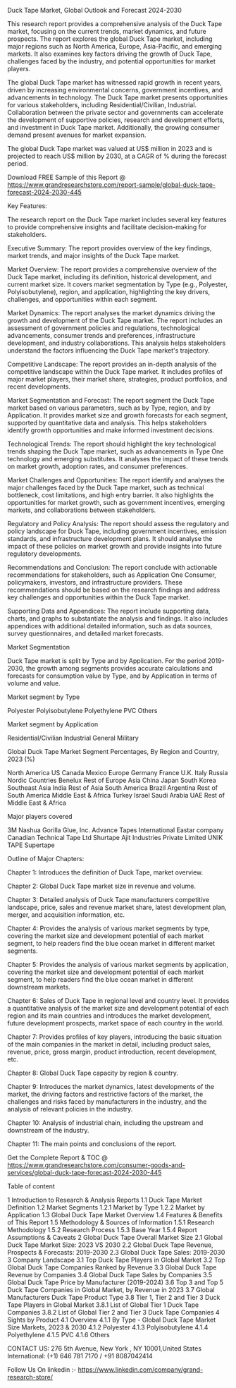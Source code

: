 Duck Tape Market, Global Outlook and Forecast 2024-2030

This research report provides a comprehensive analysis of the Duck Tape market, focusing on the current trends, market dynamics, and future prospects. The report explores the global Duck Tape market, including major regions such as North America, Europe, Asia-Pacific, and emerging markets. It also examines key factors driving the growth of Duck Tape, challenges faced by the industry, and potential opportunities for market players.

The global Duck Tape market has witnessed rapid growth in recent years, driven by increasing environmental concerns, government incentives, and advancements in technology. The Duck Tape market presents opportunities for various stakeholders, including Residential/Civilian, Industrial. Collaboration between the private sector and governments can accelerate the development of supportive policies, research and development efforts, and investment in Duck Tape market. Additionally, the growing consumer demand present avenues for market expansion.

The global Duck Tape market was valued at US$ million in 2023 and is projected to reach US$ million by 2030, at a CAGR of % during the forecast period.

Download FREE Sample of this Report @ https://www.grandresearchstore.com/report-sample/global-duck-tape-forecast-2024-2030-445


Key Features:

The research report on the Duck Tape market includes several key features to provide comprehensive insights and facilitate decision-making for stakeholders.

Executive Summary: The report provides overview of the key findings, market trends, and major insights of the Duck Tape market.

Market Overview: The report provides a comprehensive overview of the Duck Tape market, including its definition, historical development, and current market size. It covers market segmentation by Type (e.g., Polyester, Polyisobutylene), region, and application, highlighting the key drivers, challenges, and opportunities within each segment.

Market Dynamics: The report analyses the market dynamics driving the growth and development of the Duck Tape market. The report includes an assessment of government policies and regulations, technological advancements, consumer trends and preferences, infrastructure development, and industry collaborations. This analysis helps stakeholders understand the factors influencing the Duck Tape market's trajectory.

Competitive Landscape: The report provides an in-depth analysis of the competitive landscape within the Duck Tape market. It includes profiles of major market players, their market share, strategies, product portfolios, and recent developments.

Market Segmentation and Forecast: The report segment the Duck Tape market based on various parameters, such as by Type, region, and by Application. It provides market size and growth forecasts for each segment, supported by quantitative data and analysis. This helps stakeholders identify growth opportunities and make informed investment decisions.

Technological Trends: The report should highlight the key technological trends shaping the Duck Tape market, such as advancements in Type One technology and emerging substitutes. It analyses the impact of these trends on market growth, adoption rates, and consumer preferences.

Market Challenges and Opportunities: The report identify and analyses the major challenges faced by the Duck Tape market, such as technical bottleneck, cost limitations, and high entry barrier. It also highlights the opportunities for market growth, such as government incentives, emerging markets, and collaborations between stakeholders.

Regulatory and Policy Analysis: The report should assess the regulatory and policy landscape for Duck Tape, including government incentives, emission standards, and infrastructure development plans. It should analyse the impact of these policies on market growth and provide insights into future regulatory developments.

Recommendations and Conclusion: The report conclude with actionable recommendations for stakeholders, such as Application One Consumer, policymakers, investors, and infrastructure providers. These recommendations should be based on the research findings and address key challenges and opportunities within the Duck Tape market.

Supporting Data and Appendices: The report include supporting data, charts, and graphs to substantiate the analysis and findings. It also includes appendices with additional detailed information, such as data sources, survey questionnaires, and detailed market forecasts.

Market Segmentation

Duck Tape market is split by Type and by Application. For the period 2019-2030, the growth among segments provides accurate calculations and forecasts for consumption value by Type, and by Application in terms of volume and value.



Market segment by Type



Polyester
Polyisobutylene
Polyethylene
PVC
Others


Market segment by Application



Residential/Civilian
Industrial
General Military


Global Duck Tape Market Segment Percentages, By Region and Country, 2023 (%)



North America
US
Canada
Mexico
Europe
Germany
France
U.K.
Italy
Russia
Nordic Countries
Benelux
Rest of Europe
Asia
China
Japan
South Korea
Southeast Asia
India
Rest of Asia
South America
Brazil
Argentina
Rest of South America
Middle East & Africa
Turkey
Israel
Saudi Arabia
UAE
Rest of Middle East & Africa


Major players covered



3M
Nashua
Gorilla Glue, Inc.
Advance Tapes International
Eastar company
Canadian Technical Tape Ltd
Shurtape
Ajit Industries Private Limited
UNIK TAPE
Supertape


Outline of Major Chapters:

Chapter 1: Introduces the definition of Duck Tape, market overview.

Chapter 2: Global Duck Tape market size in revenue and volume.

Chapter 3: Detailed analysis of Duck Tape manufacturers competitive landscape, price, sales and revenue market share, latest development plan, merger, and acquisition information, etc.

Chapter 4: Provides the analysis of various market segments by type, covering the market size and development potential of each market segment, to help readers find the blue ocean market in different market segments.

Chapter 5: Provides the analysis of various market segments by application, covering the market size and development potential of each market segment, to help readers find the blue ocean market in different downstream markets.

Chapter 6: Sales of Duck Tape in regional level and country level. It provides a quantitative analysis of the market size and development potential of each region and its main countries and introduces the market development, future development prospects, market space of each country in the world.

Chapter 7: Provides profiles of key players, introducing the basic situation of the main companies in the market in detail, including product sales, revenue, price, gross margin, product introduction, recent development, etc.

Chapter 8: Global Duck Tape capacity by region & country.

Chapter 9: Introduces the market dynamics, latest developments of the market, the driving factors and restrictive factors of the market, the challenges and risks faced by manufacturers in the industry, and the analysis of relevant policies in the industry.

Chapter 10: Analysis of industrial chain, including the upstream and downstream of the industry.

Chapter 11: The main points and conclusions of the report.

Get the Complete Report & TOC @ https://www.grandresearchstore.com/consumer-goods-and-services/global-duck-tape-forecast-2024-2030-445

Table of content

1 Introduction to Research & Analysis Reports
1.1 Duck Tape Market Definition
1.2 Market Segments
1.2.1 Market by Type
1.2.2 Market by Application
1.3 Global Duck Tape Market Overview
1.4 Features & Benefits of This Report
1.5 Methodology & Sources of Information
1.5.1 Research Methodology
1.5.2 Research Process
1.5.3 Base Year
1.5.4 Report Assumptions & Caveats
2 Global Duck Tape Overall Market Size
2.1 Global Duck Tape Market Size: 2023 VS 2030
2.2 Global Duck Tape Revenue, Prospects & Forecasts: 2019-2030
2.3 Global Duck Tape Sales: 2019-2030
3 Company Landscape
3.1 Top Duck Tape Players in Global Market
3.2 Top Global Duck Tape Companies Ranked by Revenue
3.3 Global Duck Tape Revenue by Companies
3.4 Global Duck Tape Sales by Companies
3.5 Global Duck Tape Price by Manufacturer (2019-2024)
3.6 Top 3 and Top 5 Duck Tape Companies in Global Market, by Revenue in 2023
3.7 Global Manufacturers Duck Tape Product Type
3.8 Tier 1, Tier 2 and Tier 3 Duck Tape Players in Global Market
3.8.1 List of Global Tier 1 Duck Tape Companies
3.8.2 List of Global Tier 2 and Tier 3 Duck Tape Companies
4 Sights by Product
4.1 Overview
4.1.1 By Type - Global Duck Tape Market Size Markets, 2023 & 2030
4.1.2 Polyester
4.1.3 Polyisobutylene
4.1.4 Polyethylene
4.1.5 PVC
4.1.6 Others

CONTACT US:
276 5th Avenue, New York , NY 10001,United States
International: (+1) 646 781 7170 / +91 8087042414

Follow Us On linkedin :- https://www.linkedin.com/company/grand-research-store/
 

